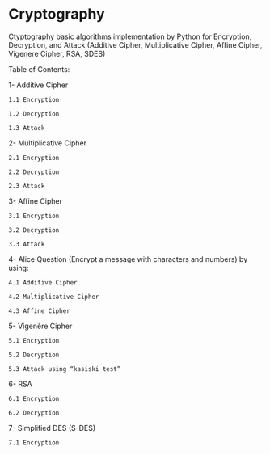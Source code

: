 # Cryptography
Ctyptography basic algorithms implementation by Python for Encryption, Decryption, and Attack (Additive Cipher, Multiplicative Cipher, Affine Cipher, Vigenere Cipher, RSA, SDES)


Table of Contents:

  1- Additive Cipher 
  
    1.1 Encryption 
    
    1.2 Decryption 
    
    1.3 Attack 
    
  2- Multiplicative Cipher 
  
    2.1 Encryption 
    
    2.2 Decryption 
    
    2.3 Attack 
    
  3- Affine Cipher 
  
    3.1 Encryption 
    
    3.2 Decryption 
    
    3.3 Attack 
    
  4- Alice Question (Encrypt a message with characters and numbers) by using:
  
    4.1 Additive Cipher
    
    4.2 Multiplicative Cipher
    
    4.3 Affine Cipher
    
  5- Vigenère Cipher 
  
    5.1 Encryption 
    
    5.2 Decryption 
    
    5.3 Attack using “kasiski test” 
    
  6- RSA 
  
    6.1 Encryption
    
    6.2 Decryption
    
  7- Simplified DES (S-DES)
  
    7.1 Encryption
